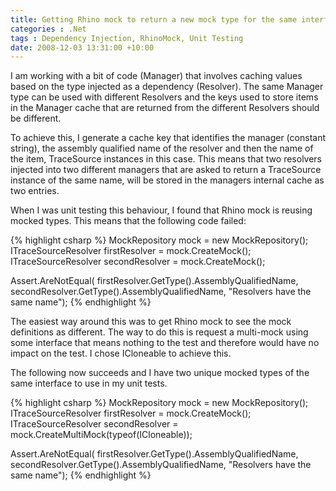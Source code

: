 ```yaml
---
title: Getting Rhino mock to return a new mock type for the same interface
categories : .Net
tags : Dependency Injection, RhinoMock, Unit Testing
date: 2008-12-03 13:31:00 +10:00
---
```


I am working with a bit of code (Manager) that involves caching values based on the type injected as a dependency (Resolver). The same Manager type can be used with different Resolvers and the keys used to store items in the Manager cache that are returned from the different Resolvers should be different. 

To achieve this, I generate a cache key that identifies the manager (constant string), the assembly qualified name of the resolver and then the name of the item, TraceSource instances in this case. This means that two resolvers injected into two different managers that are asked to return a TraceSource instance of the same name, will be stored in the managers internal cache as two entries. 

When I was unit testing this behaviour, I found that Rhino mock is reusing mocked types. This means that the following code failed: 

{% highlight csharp %}
MockRepository mock = new MockRepository();
ITraceSourceResolver firstResolver = mock.CreateMock<ITraceSourceResolver>();
ITraceSourceResolver secondResolver = mock.CreateMock<ITraceSourceResolver>();
    
Assert.AreNotEqual(
    firstResolver.GetType().AssemblyQualifiedName,
    secondResolver.GetType().AssemblyQualifiedName,
    "Resolvers have the same name");
{% endhighlight %}

The easiest way around this was to get Rhino mock to see the mock definitions as different. The way to do this is request a multi-mock using some interface that means nothing to the test and therefore would have no impact on the test. I chose ICloneable to achieve this. 

The following now succeeds and I have two unique mocked types of the same interface to use in my unit tests. 

{% highlight csharp %}
MockRepository mock = new MockRepository();
ITraceSourceResolver firstResolver = mock.CreateMock<ITraceSourceResolver>();
ITraceSourceResolver secondResolver = mock.CreateMultiMock<ITraceSourceResolver>(typeof(ICloneable));
    
Assert.AreNotEqual(
    firstResolver.GetType().AssemblyQualifiedName,
    secondResolver.GetType().AssemblyQualifiedName,
    "Resolvers have the same name");
{% endhighlight %}


